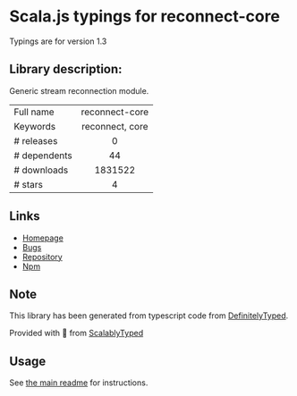 
# Scala.js typings for reconnect-core

Typings are for version 1.3

## Library description:
Generic stream reconnection module.

|                    |                 |
| ------------------ | :-------------: |
| Full name          | reconnect-core |
| Keywords           | reconnect, core |
| # releases         | 0 |
| # dependents       | 44 |
| # downloads        | 1831522 |
| # stars            | 4 |

## Links
- [Homepage](https://github.com/juliangruber/reconnect-core)
- [Bugs](https://github.com/juliangruber/reconnect-core/issues)
- [Repository](https://github.com/juliangruber/reconnect-core)
- [Npm](https://www.npmjs.com/package/reconnect-core)
    


## Note
This library has been generated from typescript code from [DefinitelyTyped](https://definitelytyped.org).

Provided with :purple_heart: from [ScalablyTyped](https://github.com/oyvindberg/ScalablyTyped)

## Usage
See [the main readme](../../readme.md) for instructions.


